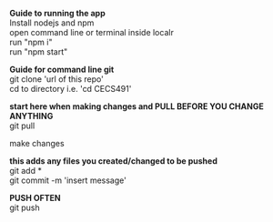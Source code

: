 **Guide to running the app**  
Install nodejs and npm  
open command line or terminal inside localr  
run "npm i"  
run "npm start"  


**Guide for command line git**  
git clone 'url of this repo'  
cd to directory i.e. 'cd CECS491'  
  
**start here when making changes and PULL BEFORE YOU CHANGE ANYTHING**  
git pull  

make changes  

**this adds any files you created/changed to be pushed**  
git add *  
git commit -m 'insert message'  


**PUSH OFTEN**  
git push  
